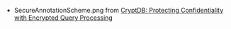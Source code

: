 * SecureAnnotationScheme.png from [CryptDB: Protecting Confidentiality with Encrypted Query Processing](https://people.csail.mit.edu/nickolai/papers/raluca-cryptdb.pdf)
